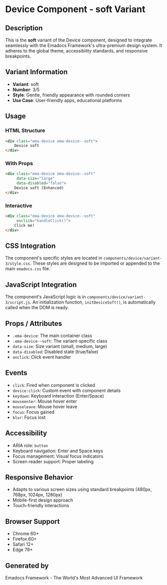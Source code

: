 # Device Component - soft Variant

## Description
This is the **soft** variant of the Device component, designed to integrate seamlessly with the Emadocs Framework's ultra-premium design system. It adheres to the global theme, accessibility standards, and responsive breakpoints.

## Variant Information
- **Variant**: soft
- **Number**: 3/5
- **Style**: Gentle, friendly appearance with rounded corners
- **Use Case**: User-friendly apps, educational platforms

## Usage

### HTML Structure
```html
<div class="ema-device ema-device--soft">
    Device soft
</div>
```

### With Props
```html
<div class="ema-device ema-device--soft" 
     data-size="large" 
     data-disabled="false">
    Device soft (Enhanced)
</div>
```

### Interactive
```html
<div class="ema-device ema-device--soft" 
     onclick="handleClick()">
    Click me!
</div>
```

## CSS Integration
The component's specific styles are located in `components/device/variant-3/style.css`. These styles are designed to be imported or appended to the main `emadocs.css` file.

## JavaScript Integration
The component's JavaScript logic is in `components/device/variant-3/script.js`. An initialization function, `initDeviceSoft()`, is automatically called when the DOM is ready.

## Props / Attributes
- `.ema-device`: The main container class
- `.ema-device--soft`: The variant-specific class
- `data-size`: Size variant (small, medium, large)
- `data-disabled`: Disabled state (true/false)
- `onclick`: Click event handler

## Events
- `click`: Fired when component is clicked
- `device:click`: Custom event with component details
- `keydown`: Keyboard interaction (Enter/Space)
- `mouseenter`: Mouse hover enter
- `mouseleave`: Mouse hover leave
- `focus`: Focus gained
- `blur`: Focus lost

## Accessibility
- ARIA role: `button`
- Keyboard navigation: Enter and Space keys
- Focus management: Visual focus indicators
- Screen reader support: Proper labeling

## Responsive Behavior
- Adapts to various screen sizes using standard breakpoints (480px, 768px, 1024px, 1280px)
- Mobile-first design approach
- Touch-friendly interactions

## Browser Support
- Chrome 60+
- Firefox 60+
- Safari 12+
- Edge 79+

## Generated by
Emadocs Framework - The World's Most Advanced UI Framework
